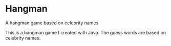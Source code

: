 # Hangman
A hangman game based on celebrity names

This is a hangman game I created with Java. The guess words are based on celebrity names. 
